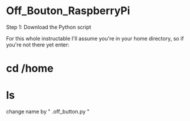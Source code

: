 # Off_Bouton_RaspberryPi

Step 1: Download the Python script

For this whole instructable I'll assume you're in your home directory, so if you're not there yet enter:

# cd /home

# ls

change name by " .off_button.py " 
